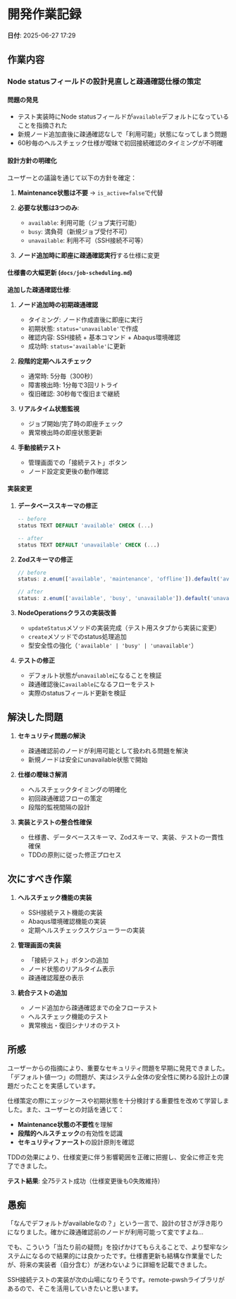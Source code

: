 # 開発作業記録

**日付**: 2025-06-27 17:29

## 作業内容

### Node statusフィールドの設計見直しと疎通確認仕様の策定

#### **問題の発見**
- テスト実装時にNode statusフィールドが`available`デフォルトになっていることを指摘された
- 新規ノード追加直後に疎通確認なしで「利用可能」状態になってしまう問題
- 60秒毎のヘルスチェック仕様が曖昧で初回接続確認のタイミングが不明確

#### **設計方針の明確化**
ユーザーとの議論を通じて以下の方針を確定：

1. **Maintenance状態は不要** → `is_active=false`で代替
2. **必要な状態は3つのみ**:
   - `available`: 利用可能（ジョブ実行可能）
   - `busy`: 満負荷（新規ジョブ受付不可）
   - `unavailable`: 利用不可（SSH接続不可等）

3. **ノード追加時に即座に疎通確認実行**する仕様に変更

#### **仕様書の大幅更新** (`docs/job-scheduling.md`)

**追加した疎通確認仕様**:

1. **ノード追加時の初期疎通確認**
   - タイミング: ノード作成直後に即座に実行
   - 初期状態: `status='unavailable'`で作成
   - 確認内容: SSH接続 + 基本コマンド + Abaqus環境確認
   - 成功時: `status='available'`に更新

2. **段階的定期ヘルスチェック**
   - 通常時: 5分毎（300秒）
   - 障害検出時: 1分毎で3回リトライ
   - 復旧確認: 30秒毎で復旧まで継続

3. **リアルタイム状態監視**
   - ジョブ開始/完了時の即座チェック
   - 異常検出時の即座状態更新

4. **手動接続テスト**
   - 管理画面での「接続テスト」ボタン
   - ノード設定変更後の動作確認

#### **実装変更**

1. **データベーススキーマの修正**
   ```sql
   -- before
   status TEXT DEFAULT 'available' CHECK (...)
   
   -- after  
   status TEXT DEFAULT 'unavailable' CHECK (...)
   ```

2. **Zodスキーマの修正**
   ```typescript
   // before
   status: z.enum(['available', 'maintenance', 'offline']).default('available')
   
   // after
   status: z.enum(['available', 'busy', 'unavailable']).default('unavailable')
   ```

3. **NodeOperationsクラスの実装改善**
   - `updateStatus`メソッドの実装完成（テスト用スタブから実装に変更）
   - `create`メソッドでのstatus処理追加
   - 型安全性の強化（`'available' | 'busy' | 'unavailable'`）

4. **テストの修正**
   - デフォルト状態が`unavailable`になることを検証
   - 疎通確認後に`available`になるフローをテスト
   - 実際のstatusフィールド更新を検証

## 解決した問題

1. **セキュリティ問題の解決**
   - 疎通確認前のノードが利用可能として扱われる問題を解決
   - 新規ノードは安全にunavailable状態で開始

2. **仕様の曖昧さ解消**
   - ヘルスチェックタイミングの明確化
   - 初回疎通確認フローの策定
   - 段階的監視間隔の設計

3. **実装とテストの整合性確保**
   - 仕様書、データベーススキーマ、Zodスキーマ、実装、テストの一貫性確保
   - TDDの原則に従った修正プロセス

## 次にすべき作業

1. **ヘルスチェック機能の実装**
   - SSH接続テスト機能の実装
   - Abaqus環境確認機能の実装
   - 定期ヘルスチェックスケジューラーの実装

2. **管理画面の実装**
   - 「接続テスト」ボタンの追加
   - ノード状態のリアルタイム表示
   - 疎通確認履歴の表示

3. **統合テストの追加**
   - ノード追加から疎通確認までの全フローテスト
   - ヘルスチェック機能のテスト
   - 異常検出・復旧シナリオのテスト

## 所感

ユーザーからの指摘により、重要なセキュリティ問題を早期に発見できました。「デフォルト値一つ」の問題が、実はシステム全体の安全性に関わる設計上の課題だったことを実感しています。

仕様策定の際にエッジケースや初期状態を十分検討する重要性を改めて学習しました。また、ユーザーとの対話を通じて：

- **Maintenance状態の不要性**を理解
- **段階的ヘルスチェック**の有効性を認識  
- **セキュリティファースト**の設計原則を確認

TDDの効果により、仕様変更に伴う影響範囲を正確に把握し、安全に修正を完了できました。

**テスト結果**: 全75テスト成功（仕様変更後も0失敗維持）

## 愚痴

「なんでデフォルトがavailableなの？」という一言で、設計の甘さが浮き彫りになりました。確かに疎通確認前のノードが利用可能って変ですよね...

でも、こういう「当たり前の疑問」を投げかけてもらえることで、より堅牢なシステムになるので結果的には良かったです。仕様書更新も結構な作業量でしたが、将来の実装者（自分含む）が迷わないように詳細を記載できました。

SSH接続テストの実装が次の山場になりそうです。remote-pwshライブラリがあるので、そこを活用していきたいと思います。